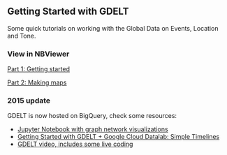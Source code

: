 ## Getting Started with GDELT

Some quick tutorials on working with the Global Data on Events, Location and Tone.


### View in NBViewer

[Part 1: Getting started](http://nbviewer.ipython.org/urls/raw.github.com/dmasad/GDELT_Intro/master/Getting_Started_with_GDELT.ipynb)

[Part 2: Making maps](http://nbviewer.ipython.org/urls/raw.github.com/dmasad/GDELT_Intro/master/GDELT_Mapping.ipynb)


### 2015 update

GDELT is now hosted on BigQuery, check some resources:

- [Jupyter Notebook with graph network visualizations](https://twitter.com/felipehoffa/status/660231941866655744)
- [Getting Started with GDELT + Google Cloud Datalab: Simple Timelines](http://blog.gdeltproject.org/getting-started-with-gdelt-google-cloud-datalab-simple-timelines/)
- [GDELT video, includes some live coding](https://www.youtube.com/watch?v=Psp7YivWL90)
